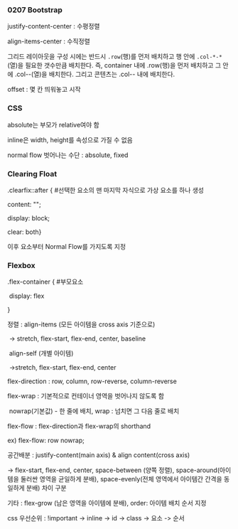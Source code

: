 ### 0207 Bootstrap



justify-content-center : 수평정렬

align-items-center : 수직정렬



그리드 레이아웃을 구성 시에는 반드시 `.row`(행)를 먼저 배치하고 행 안에 `.col-*-*`(열)을 필요한 갯수만큼 배치한다. 즉, container 내에 .row(행)을 먼저 배치하고 그 안에 .col-*-*(열)을 배치한다. 그리고 콘텐츠는 .col-*-* 내에 배치한다.

offset : 몇 칸 띄워놓고 시작



### CSS

absolute는 부모가 relative여야 함

inline은 width, height를 속성으로 가질 수 없음

normal flow 벗어나는 수단 : absolute, fixed



### Clearing Float

.clearfix::after { #선택한 요소의 맨 마지막 자식으로 가상 요소를 하나 생성

content: "";

display: block;

clear: both}

이후 요소부터 Normal Flow를 가지도록 지정



### Flexbox

.flex-container { #부모요소

​	display: flex

}



정렬 : align-items (모든 아이템을 cross axis 기준으로)

​		-> stretch, flex-start, flex-end, center, baseline

​		 align-self (개별 아이템)

​		->stretch, flex-start, flex-end, center

flex-direction : row, column, row-reverse, column-reverse

flex-wrap : 기본적으로 컨테이너 영역을 벗어나지 않도록 함

​					nowrap(기본값) - 한 줄에 배치, wrap : 넘치면 그 다음 줄로 배치



flex-flow : flex-direction과 flex-wrap의 shorthand

ex) flex-flow: row nowrap;



공간배분 : justify-content(main axis) & align content(cross axis)

-> flex-start, flex-end, center, space-between (양쪽 정렬), space-around(아이템을 둘러싼 영역을 균일하게 분배), space-evenly(전체 영역에서 아이템간 간격을 동일하게 분배) 차이 구분



기타 : flex-grow (남은 영역을 아이템에 분배), order: 아이템 배치 순서 지정



css 우선순위 : !important -> inline -> id -> class -> 요소 -> 순서



